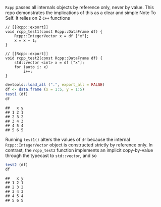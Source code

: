 `Rcpp` passes all internals objects by reference only, never by value. This repo demonstrates the implications of this as a clear and simple Note To Self. It relies on 2 `C++` functions

    // [[Rcpp::export]]
    void rcpp_test1(const Rcpp::DataFrame df) {
        Rcpp::IntegerVector x = df ["x"];
        x = x + 1;
    }

    // [[Rcpp::export]]
    void rcpp_test2(const Rcpp::DataFrame df) {
        std::vector <int> x = df ["x"];
        for (auto i: x)
            i++;
    }

``` r
devtools::load_all (".", export_all = FALSE)
df <- data.frame (x = 1:5, y = 1:5)
test1 (df)
df
```

    ##   x y
    ## 1 2 1
    ## 2 3 2
    ## 3 4 3
    ## 4 5 4
    ## 5 6 5

Running `test1()` alters the values of `df` because the internal `Rcpp::IntegerVector` object is constructed strictly by reference only. In contrast, the `rcpp_test2` function implements an implicit copy-by-value through the typecast to `std::vector`, and so

``` r
test2 (df)
df
```

    ##   x y
    ## 1 2 1
    ## 2 3 2
    ## 3 4 3
    ## 4 5 4
    ## 5 6 5
